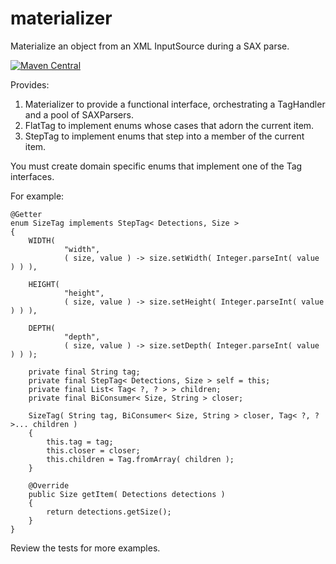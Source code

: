 # materializer
Materialize an object from an XML InputSource during a SAX parse.

[![Maven Central](https://img.shields.io/maven-central/v/com.brentcroft.tools/materializer.svg?label=Maven%20Central)](https://search.maven.org/search?q=g:%22com.brentcroft.tools%22%20AND%20a:%22materializer%22)


Provides:
1. Materializer to provide a functional interface, orchestrating a TagHandler and a pool of SAXParsers.
2. FlatTag to implement enums whose cases that adorn the current item.
3. StepTag to implement enums that step into a member of the current item.

You must create domain specific enums that implement one of the Tag interfaces.

For example:

    @Getter
    enum SizeTag implements StepTag< Detections, Size >
    {
        WIDTH(
                "width",
                ( size, value ) -> size.setWidth( Integer.parseInt( value ) ) ),
    
        HEIGHT(
                "height",
                ( size, value ) -> size.setHeight( Integer.parseInt( value ) ) ),
    
        DEPTH(
                "depth",
                ( size, value ) -> size.setDepth( Integer.parseInt( value ) ) );
    
        private final String tag;
        private final StepTag< Detections, Size > self = this;
        private final List< Tag< ?, ? > > children;
        private final BiConsumer< Size, String > closer;
    
        SizeTag( String tag, BiConsumer< Size, String > closer, Tag< ?, ? >... children )
        {
            this.tag = tag;
            this.closer = closer;
            this.children = Tag.fromArray( children );
        }
    
        @Override
        public Size getItem( Detections detections )
        {
            return detections.getSize();
        }
    }

Review the tests for more examples.